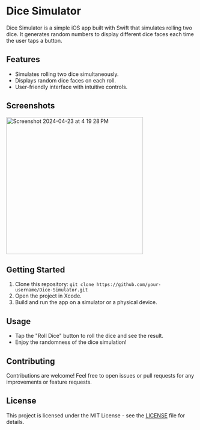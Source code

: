 # Dice Simulator

Dice Simulator is a simple iOS app built with Swift that simulates rolling two dice. It generates random numbers to display different dice faces each time the user taps a button.

## Features

- Simulates rolling two dice simultaneously.
- Displays random dice faces on each roll.
- User-friendly interface with intuitive controls.

## Screenshots

<img width="364" alt="Screenshot 2024-04-23 at 4 19 28 PM" src="https://github.com/shivanagendrak/Dice_Simulator/assets/40945928/0f23762e-f435-498b-ac5c-7a4426c6f42f">



## Getting Started

1. Clone this repository: `git clone https://github.com/your-username/Dice-Simulator.git`
2. Open the project in Xcode.
3. Build and run the app on a simulator or a physical device.

## Usage

- Tap the "Roll Dice" button to roll the dice and see the result.
- Enjoy the randomness of the dice simulation!

## Contributing

Contributions are welcome! Feel free to open issues or pull requests for any improvements or feature requests.

## License

This project is licensed under the MIT License - see the [LICENSE](LICENSE) file for details.
